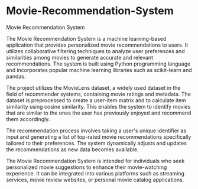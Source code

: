 # Movie-Recommendation-System
Movie Recommendation System

The Movie Recommendation System is a machine learning-based application that provides personalized movie recommendations to users. It utilizes collaborative filtering techniques to analyze user preferences and similarities among movies to generate accurate and relevant recommendations. The system is built using Python programming language and incorporates popular machine learning libraries such as scikit-learn and pandas.

The project utilizes the MovieLens dataset, a widely used dataset in the field of recommender systems, containing movie ratings and metadata. The dataset is preprocessed to create a user-item matrix and to calculate item similarity using cosine similarity. This enables the system to identify movies that are similar to the ones the user has previously enjoyed and recommend them accordingly.

The recommendation process involves taking a user's unique identifier as input and generating a list of top-rated movie recommendations specifically tailored to their preferences. The system dynamically adjusts and updates the recommendations as new data becomes available.

The Movie Recommendation System is intended for individuals who seek personalized movie suggestions to enhance their movie-watching experience. It can be integrated into various platforms such as streaming services, movie review websites, or personal movie catalog applications.

